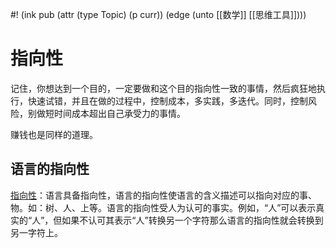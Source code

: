 #! (ink pub (attr (type Topic) (p curr)) (edge (unto [[数学]] [[思维工具]])))

# 指向性 

记住，你想达到一个目的，一定要做和这个目的指向性一致的事情，然后疯狂地执行，快速试错，并且在做的过程中，控制成本，多实践，多迭代。同时，控制风险，别做短时间成本超出自己承受力的事情。

赚钱也是同样的道理。


## 语言的指向性


[指向性](https://baike.baidu.com/item/%E6%8C%87%E5%90%91%E6%80%A7/3155726?fromModule=lemma_inlink)：语言具备指向性，语言的指向性使语言的含义描述可以指向对应的事、物。如：树、人、上等。语言的指向性受人为认可的事实。例如，“人”可以表示真实的“人”，但如果不认可其表示“人”转换另一个字符那么语言的指向性就会转换到另一字符上。